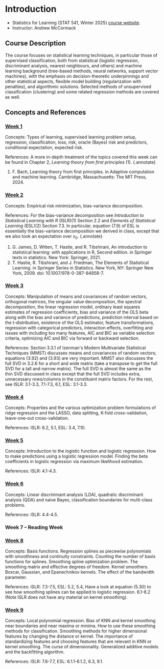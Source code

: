 # Introduction 

- Statistics for Learning (STAT 541, Winter 2025) [course website](https://sites.google.com/view/andrewmccormack/course-websites/stat-541-statistics-for-learning). 
- Instructor: Andrew McCormack

## Course Description

The course focuses on statistical learning techniques, in particular those of supervised classification, both from statistical (logistic regression, discriminant analysis, nearest neighbours, and others) and machine learning background (tree-based methods, neural networks, support vector machines), with the emphasis on decision-theoretic underpinnings and other statistical aspects, flexible model building (regularization with penalties), and algorithmic solutions. Selected methods of unsupervised classification (clustering) and some related regression methods are covered as well.

## Concepts and References

### [Week 1](stat541_week1.md#week-1)

Concepts:  Types of learning, supervised learning problem setup, regression, classification, loss, risk, oracle (Bayes) risk and predictors, conditional expectation, expected risk.

References: A more in-depth treatment of the topics covered this week can be found in Chapter 2, *Learning theory from first principles* (1).
{.annotate}

1. F. Bach, Learning theory from first principles. in Adaptive computation and machine learning. Cambridge, Massachusetts: The MIT Press, 2024.


### [Week 2](stat541_week2.md#week-2)

Concepts:  Empirical risk minimization, bias-variance decomposition. 

References: For the bias-variance decomposition see *Introduction to Statistical Learning with R* (ISLR)(1) Section 2.2 and *Elements of Statistical Learning* (ESL)(2) Section 7.3. In particular, equation (7.9) of ESL is essentially the bias-variance decomposition we derived in class, except that we also took an expectation over $x_0$. 
{.annotate}

1. G. James, D. Witten, T. Hastie, and R. Tibshirani, An introduction to statistical learning: with applications in R, Second edition. in Springer texts in statistics. New York: Springer, 2021.
2. T. Hastie, R. Tibshirani, and J. Friedman, The Elements of Statistical Learning. in Springer Series in Statistics. New York, NY: Springer New York, 2009. doi: 10.1007/978-0-387-84858-7.


### [Week 3](stat541_week3.md#week3)

Concepts: Manipulation of means and covariances of random vectors, orthogonal matrices, the singular value decomposition, the spectral decomposition, the linear regression model, ordinary least squares estimates of regression coefficients, bias and variance of the OLS beta along with the bias and variance of predictions, prediction interval based on the t-distribution, existence of the OLS estimator, feature transformations, regression with categorical predictors, interaction effects, overfitting and issues with including too many features, AIC and BIC as variable selection criteria, optimizing AIC and BIC via forward or backward selection.  

References: Section 3.3.1 of Izenman's Modern Multivariate Statistical Techniques (MMST) discusses means and covariances of random vectors; equations (3.92) and (3.93) are very important. MMST also discusses the full SVD in 3.2.6 for a short and wide matrix (take a transpose to get the full SVD for a tall and narrow matrix). The full SVD is almost the same as the thin SVD discussed in class except that the full SVD includes extra, unnecessary rows/columns in the constituent matrix factors. For the rest, see ISLR: 3.1-3.3, 7.1-7.3, 6.1, ESL: 3.1-3.3. 

### [Week 4](stat541_week4.md#week-4)

Concepts: Properties and the various optimization problem formulations of ridge regression and the LASSO, data splitting, K-fold cross-validation, leave-one-out cross-validation.

References: ISLR: 6.2, 5.1, ESL: 3.4, 7.10.

### [Week 5](stat541_week5.md#week-5)

Concepts: Introduction to the logistic function and logistic regression. How to make predictions using a logistic regression model. Finding the beta coefficients in logistic regression via maximum likelihood estimation. 

References: ISLR: 4.1-4.3.  

### [Week 6](stat541_week6.md#week-6) 

Concepts: Linear discriminant analysis (LDA), quadratic discriminant analysis (QDA) and naive Bayes, classification boundaries for multi-class problems. 

References: ISLR: 4.4-4.5. 

### Week 7 – Reading Week

### [Week 8](stat541_week8.md#week-8)

Concepts: Basis functions. Regression splines as piecewise polynomials with smoothness and continuity constraints. Counting the number of basis functions for splines. Smoothing spline optimization problem. The smoothing matrix and effective degrees of freedom. Kernel smoothers. Boxcar, Gaussian, and Epanechnikov kernels. The effect of the bandwidth parameter.

References: ISLR: 7.3-7.5, ESL: 5.2, 5.4, Have a look at equation (5.30) to see how smoothing splines can be applied to logistic regression. 6.1-6.2 (Note ISLR does not have any material on kernel smoothing). 

### [Week 9](stat541_week9.md#week-9)

Concepts: Local polynomial regression. Bias of KNN and kernel smoothing near boundaries and near maxima or minima. How to use these smoothing methods for classification. Smoothing methods for higher dimensional features by changing the distance or kernel. The importance of standardizing features and choosing features that are relevant in KNN or kernel smoothing. The curse of dimensionality. Generalized additive models and the backfitting algorithm.  

References: ISLR: 7.6-7.7, ESL: 6.1.1-6.1.2, 6.3, 9.1.